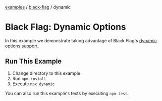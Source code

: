 [examples][1] / [black-flag][2] / dynamic

# Black Flag: Dynamic Options

In this example we demonstrate taking advantage of Black Flag's [dynamic options
support][3].

## Run This Example

1. Change directory to this example
2. Run `npm install`
3. Execute `npx dynamic`

You can also run this example's tests by executing `npm test`.

[1]: ../../README.md
[2]: ../README.md
[3]: ../../../docs/features.md#built-in-support-for-dynamic-options-
